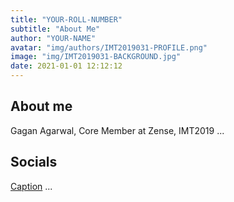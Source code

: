 ```yaml
---
title: "YOUR-ROLL-NUMBER"
subtitle: "About Me"
author: "YOUR-NAME"
avatar: "img/authors/IMT2019031-PROFILE.png"
image: "img/IMT2019031-BACKGROUND.jpg"
date: 2021-01-01 12:12:12
---
```


## About me

Gagan Agarwal, Core Member at Zense, IMT2019
...

## Socials

[Caption](link)
...
